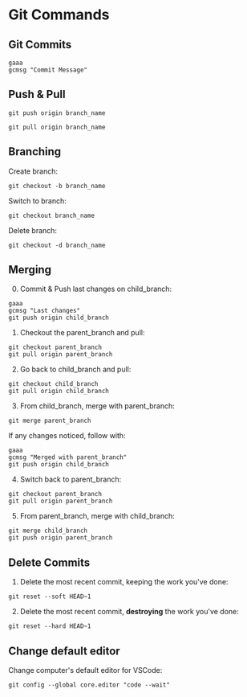 # Git Commands

## Git Commits

```
gaaa
gcmsg "Commit Message"
```

## Push & Pull

```
git push origin branch_name
```
```
git pull origin branch_name
```

## Branching
Create branch:

```
git checkout -b branch_name
```

Switch to branch:

```
git checkout branch_name
```

Delete branch:
```
git checkout -d branch_name
```

## Merging

0. Commit & Push last changes on child_branch:
```
gaaa
gcmsg "Last changes"
git push origin child_branch
```
1. Checkout the parent_branch and pull:
```
git checkout parent_branch
git pull origin parent_branch
```
2. Go back to child_branch and pull:
```
git checkout child_branch
git pull origin child_branch
```
3. From child_branch, merge with parent_branch:
```
git merge parent_branch
```
If any changes noticed, follow with:
```
gaaa
gcmsg "Merged with parent_branch"
git push origin child_branch
```
4. Switch back to parent_branch:
```
git checkout parent_branch
git pull origin parent_branch
```
5. From parent_branch, merge with child_branch:
```
git merge child_branch
git push origin parent_branch
```

## Delete Commits

1. Delete the most recent commit, keeping the work you've done:

```
git reset --soft HEAD~1
```
2. Delete the most recent commit, **destroying** the work you've done:

```
git reset --hard HEAD~1
```

## Change default editor

Change computer's default editor for VSCode:

```
git config --global core.editor "code --wait"
```
